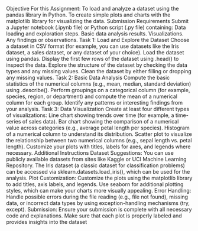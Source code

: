 Objective For this Assignment: To load and analyze a dataset using the pandas library in Python. To create simple plots and charts with the matplotlib library for visualizing the data. Submission Requirements Submit a Jupyter notebook (.ipynb file) or Python script (.py file) containing: Data loading and exploration steps. Basic data analysis results. Visualizations. Any findings or observations. Task 1: Load and Explore the Dataset Choose a dataset in CSV format (for example, you can use datasets like the Iris dataset, a sales dataset, or any dataset of your choice). Load the dataset using pandas. Display the first few rows of the dataset using .head() to inspect the data. Explore the structure of the dataset by checking the data types and any missing values. Clean the dataset by either filling or dropping any missing values. Task 2: Basic Data Analysis Compute the basic statistics of the numerical columns (e.g., mean, median, standard deviation) using .describe(). Perform groupings on a categorical column (for example, species, region, or department) and compute the mean of a numerical column for each group. Identify any patterns or interesting findings from your analysis. Task 3: Data Visualization Create at least four different types of visualizations: Line chart showing trends over time (for example, a time-series of sales data). Bar chart showing the comparison of a numerical value across categories (e.g., average petal length per species). Histogram of a numerical column to understand its distribution. Scatter plot to visualize the relationship between two numerical columns (e.g., sepal length vs. petal length). Customize your plots with titles, labels for axes, and legends where necessary. Additional Instructions Dataset Suggestions: You can use publicly available datasets from sites like Kaggle or UCI Machine Learning Repository. The Iris dataset (a classic dataset for classification problems) can be accessed via sklearn.datasets.load_iris(), which can be used for the analysis. Plot Customization: Customize the plots using the matplotlib library to add titles, axis labels, and legends. Use seaborn for additional plotting styles, which can make your charts more visually appealing. Error Handling: Handle possible errors during the file reading (e.g., file not found), missing data, or incorrect data types by using exception-handling mechanisms (try, except). Submission: Ensure your submission is complete with all necessary code and explanations. Make sure that each plot is properly labeled and provides insights into the dataset
